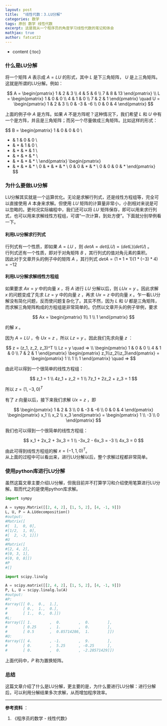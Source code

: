 ```yaml
---
layout: post
title:  "线性代数：3.LU分解"
categories: 数学
tags: 原创 数学 线性代数
excerpt: 这是我从一个程序员的角度学习线性代数的笔记和体会
mathjax: true
author: fatcat22
---
```


* content
{:toc}

### 什么是LU分解
将一个矩阵 $A$ 表示成 $A = LU$ 的形式，其中 $L$ 是下三角矩阵， $U$ 是上三角矩阵。这就是所谓的LU分解。例如：

$$
A = \begin{pmatrix}
  1 & 2 & 3 \\
  4 & 5 & 6 \\
  7 & 8 & 13
\end{pmatrix} \\
L = \begin{pmatrix}
  1 & 0 & 0 \\
  4 & 1 & 0 \\
  7 & 2 & 1
\end{pmatrix} \quad
U = \begin{pmatrix}
  1 & 2 & 3 \\
  0 & -3 & -6 \\
  0 & 0 & 4
\end{pmatrix}
$$

上面的例子中 $A$ 是方阵。如果 $A$ 不是方阵呢？这种情况下，我们希望 $L$ 和 $U$ 中有一个是方阵，并且是三角矩阵；而另一个尽量做成三角矩阵。比如这样的形式：

$$
B = \begin{pmatrix}
1 & 0 & 0 & 0 \\
* & 1 & 0 & 0 \\
* & * & 1 & 0 \\
* & * & * & 1 \\
* & * & * & * \\
* & * & * & * \\
\end{pmatrix}
\begin{pmatrix}
* & * & * & * \\
0 & * & * & * \\
0 & 0 & * & * \\
0 & 0 & 0 & *
\end{pmatrix}
$$

### 为什么要做LU分解
LU分解其实就是一个运算优化。无论是求解行列式，还是线性方程组等，完全可以直接使用 $A$ 本身来求解。但使用 $LU$ 矩阵的计算量非常小，小到相对来说是可以忽略的。更何况实际编程中，我们还可以将 $LU$ 矩阵保存，即可以用来求行列式，也可以用来求解线性方程组，可谓“一次计算，到处方便”。下面就分别举例看一下。

#### 利用LU分解求行列式
行列式有一个性质，即如果 $A=LU$ ，则 $detA = det(LU) = (detL)(detU)$ 。  
行列式还有一个性质，即对于对角矩阵 $B$ ，其行列式的值对角元素的乘积。  
因此对于文章开头的例子中的矩阵 $A$ ，其行列式 $detA = (1 * 1 * 1)(1 * (-3) * 4) = -12$

#### 利用LU分解求解线性方程组
如果要求 $Ax = y$ 中的向量 $x$ ，将 $A$ 进行 $LU$ 分解以后，则 $LUx = y$ 。因此求解 $x$ 的问题变成了先求 $Lz = y$ 中的向量 $z$ ，再求 $Ux = z$ 中的向量 $x$ 。乍一看LU分解没有简化问题，反而使问题复杂化了。其实不然，因为 $L$ 和 $U$ 都是三角矩阵，而求解三角矩阵构成的方程组是非常简单的。仍然以文章开头的例子举例，要求

$$
Ax = \begin{pmatrix} 1\\ 1 \\ 1 \end{pmatrix}
$$

的解 $x$ 。  


因为 $A=LU$ ，令 $Ux=z$ ，所以 $Lz = y$ 。因此我们先求向量 $z$ ：

$$
z = (z_1, z_2, z_3)^T \\
Lz = y \quad => \\
\begin{pmatrix}
  1 & 0 & 0 \\
  4 & 1 & 0 \\
  7 & 2 & 1
\end{pmatrix}
\begin{pmatrix} z_1\\z_2\\z_3\end{pmatrix} =
\begin{pmatrix} 1 \\ 1 \\ 1 \end{pmatrix} \quad =>
$$

由此可以得到一个很简单的线性方程组：

$$
z_1 = 1 \\
4z_1 + z_2 = 1 \\
7z_1 + 2z_2 + z_3 = 1
$$

所以 $z = (1, -3, 0)^T$  

有了 $z$ 向量以后，接下来我们求解 $Ux = z$ ，即

$$
\begin{pmatrix}
  1 & 2 & 3 \\
  0 & -3 & -6 \\
  0 & 0 & 4
\end{pmatrix}
\begin{pmatrix} x_1 \\ x_2 \\ x_3 \end{pmatrix} =
\begin{pmatrix} 1 \\ -3 \\ 0 \end{pmatrix}
$$

我们也可以得到一个很简单的线性方程组：

$$
x_1 + 2x_2 + 3x_3 = 1 \\
-3x_2 - 6x_3 = -3 \\
4x_3 = 0
$$

由此可得到线性方程组的解 $x = (-1, 1, 0)^T$。  
从上面的过程中可以看出来，进行LU分解以后，整个求解过程都非常简单。


### 使用python库进行LU分解
虽然这篇文章主要介绍LU分解，但我目前并不打算学习和介绍使用笔算进行LU分解。取而代之的是使用python库求解。
```python
import sympy

A = sympy.Matrix([[2, 4, 2], [1, 5, 2], [4, -1, 9]])
L, U, P = A.LUdecomposition()
#output:
#Matrix([
#[  1,  0, 0],
#[1/2,  1, 0],
#[  2, -3, 1]])
#U
#Matrix([
#[2, 4, 2],
#[0, 3, 1],
#[0, 0, 8]])
#P
#[]
```

```python
import scipy.linalg

A = scipy.matrix([[2, 4, 2], [1, 5, 2], [4, -1, 9]])
P, L, U = scipy.linalg.lu(A)
#output:
#P:
#array([[ 0.,  0.,  1.],
#       [ 0.,  1.,  0.],
#       [ 1.,  0.,  0.]])
#L:
#array([[ 1.        ,  0.        ,  0.        ],
#       [ 0.25      ,  1.        ,  0.        ],
#       [ 0.5       ,  0.85714286,  1.        ]])
#U:
#array([[ 4.        , -1.        ,  9.        ],
#       [ 0.        ,  5.25      , -0.25      ],
#       [ 0.        ,  0.        , -2.28571429]])
```

上面代码中，$P$ 称为置换矩阵。

### 总结
这篇文章介绍了什么是LU分解，更主要的是，为什么要进行LU分解：进行分解后，可以利用分解结果多次求解，从而增加程序效率。

-----
**参考资料** ：
1. 《程序员的数学 - 线性代数》
